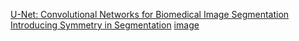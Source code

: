 [U-Net: Convolutional Networks for Biomedical Image Segmentation](https://lmb.informatik.uni-freiburg.de/people/ronneber/u-net/)
[Introducing Symmetry in Segmentation](https://towardsdatascience.com/u-net-b229b32b4a71)
[image](https://github.com/isabellechiu/Coursera-s-AI-For-Medicine-Specialization-/blob/master/AI%20for%20Medical%20Diagnosis/week3/utf-8''U-net_example_wikipedia.png)
